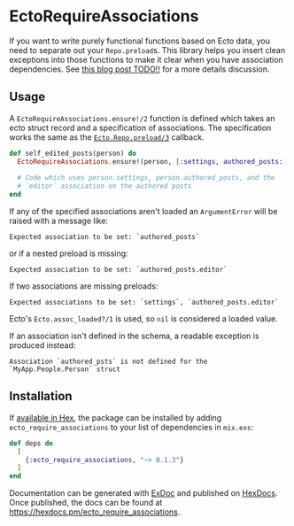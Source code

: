 # EctoRequireAssociations

If you want to write purely functional functions based on Ecto data, you need to separate out your `Repo.preload`s.  This library helps you insert clean exceptions into those functions to make it clear when you have association dependencies.  See [this blog post TODO!!](---) for a more details discussion.

## Usage

A `EctoRequireAssociations.ensure!/2` function is defined which takes an ecto struct record and a specification of associations.  The specification works the same as the [`Ecto.Repo.preload/3`](https://hexdocs.pm/ecto/Ecto.Repo.html#c:preload/3) callback.

```elixir
def self_edited_posts(person) do
  EctoRequireAssociations.ensure!(person, [:settings, authored_posts: :editor])
  
  # Code which uses person.settings, person.authored_posts, and the
  # `editor` association on the authored posts
end
```

If any of the specified associations aren't loaded an `ArgumentError` will be raised
with a message like:

```
Expected association to be set: `authored_posts`
```

or if a nested preload is missing:

```
Expected association to be set: `authored_posts.editor`
```

If two associations are missing preloads:

```
Expected associations to be set: `settings`, `authored_posts.editor`
```

Ecto's `Ecto.assoc_loaded?/1` is used, so `nil` is considered a loaded value.

If an association isn't defined in the schema, a readable exception is produced instead:

```
Association `authored_psts` is not defined for the `MyApp.People.Person` struct
```

## Installation

If [available in Hex](https://hex.pm/docs/publish), the package can be installed
by adding `ecto_require_associations` to your list of dependencies in `mix.exs`:

```elixir
def deps do
  [
    {:ecto_require_associations, "~> 0.1.3"}
  ]
end
```

Documentation can be generated with [ExDoc](https://github.com/elixir-lang/ex_doc)
and published on [HexDocs](https://hexdocs.pm). Once published, the docs can
be found at <https://hexdocs.pm/ecto_require_associations>.

